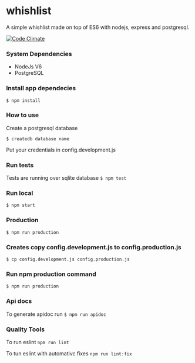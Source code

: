 # whishlist
A simple whishlist made on top of ES6 with nodejs, express and postgresql. 

[![Code Climate](https://codeclimate.com/github/danjesus/whishlist/badges/gpa.svg)](https://codeclimate.com/github/danjesus/whishlist)

### System Dependencies
* NodeJs V6
* PostgreSQL

### Install app dependecies 
```$ npm install``` 

### How to use
Create a postgresql database

```$ createdb database name```

Put your credentials in config.development.js

### Run tests
Tests are running over sqlite database
```$ npm test```

### Run local
```$ npm start```

### Production
```$ npm run production```

### Creates copy config.development.js to config.production.js
```$ cp config.development.js config.production.js```

### Run npm production command
```$ npm run production```

### Api docs

To generate apidoc run
```$ npm run apidoc```

### Quality Tools
To run eslint 
```npm run lint```

To tun eslint with automativc fixes
```npm run lint:fix```
